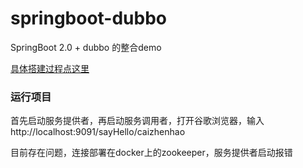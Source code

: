 # springboot-dubbo
SpringBoot 2.0 + dubbo 的整合demo

[具体搭建过程点这里](https://juejin.im/post/5ce490205188253316134af8)

### 运行项目
首先启动服务提供者，再启动服务调用者，打开谷歌浏览器，输入http://localhost:9091/sayHello/caizhenhao
  
目前存在问题，连接部署在docker上的zookeeper，服务提供者启动报错
